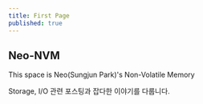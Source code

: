 ```yaml
---
title: First Page
published: true
---
```


## Neo-NVM
This space is Neo(Sungjun Park)'s Non-Volatile Memory

Storage, I/O 관련 포스팅과 잡다한 이야기를 다룹니다.
